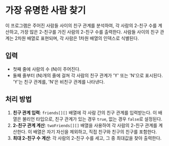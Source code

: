 # 가장 유명한 사람 찾기

이 프로그램은 주어진 사람들 사이의 친구 관계를 분석하여, 각 사람의 2-친구 수를 계산하고, 가장 많은 2-친구를 가진 사람의 2-친구 수를 출력한다. 사람들 사이의 친구 관계는 2차원 배열로 표현되며, 각 사람은 1차원 배열의 인덱스로 식별된다.

## 입력
- 첫째 줄에 사람의 수 \(N\)이 주어진다.
- 둘째 줄부터 \(N\)개의 줄에 걸쳐 각 사람의 친구 관계가 'Y' 또는 'N'으로 표시된다. 'Y'는 친구 관계를, 'N'은 비친구 관계를 나타낸다.

## 처리 방법
1. **친구 관계 입력**: `friends[][]` 배열에 각 사람 간의 친구 관계를 입력받는다. 이 배열은 불리언 타입으로, 친구 관계가 있는 경우 `true`, 없는 경우 `false`로 설정된다.
2. **2-친구 관계 계산**: `twoFriends[][]` 배열을 사용하여 각 사람의 2-친구 관계를 계산한다. 이 배열은 자기 자신을 제외하고, 직접 친구와 친구의 친구를 포함한다.
3. **최대 2-친구 수 계산**: 각 사람의 2-친구 수를 세고, 그 중 최대값을 찾아 출력한다.